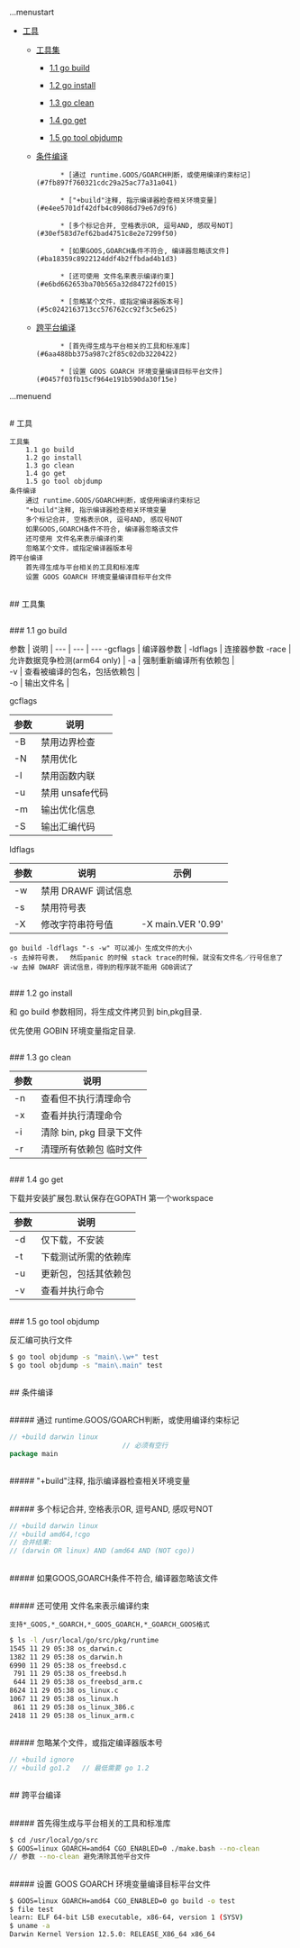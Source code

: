 ...menustart

 * [工具](#20dce2c6fa909a5cd62526615fe2788a)

	 * [工具集](#d1f4a2ca5ebae356829301a14367e0e6)

		 * [1.1 go build](#5cb3fbe2f5c14eaeec65da239fb2278b)

		 * [1.2 go install](#bfae2838680a32e56e245ff108957b89)

		 * [1.3 go clean](#a0d272d3a24a7f1986e0fa7bafb8a59d)

		 * [1.4 go get](#467396f90a34e7517a6fe191507ebab1)

		 * [1.5 go tool objdump](#10dff3e07c4de7491ca41d3f3d6a7968)

	 * [条件编译](#b19e1a4d4f517ccccc8fd5d402c438f9)

				 * [通过 runtime.GOOS/GOARCH判断，或使用编译约束标记](#7fb897f760321cdc29a25ac77a31a041)

				 * ["+build"注释, 指示编译器检查相关环境变量](#e4ee5701df42dfb4c09086d79e67d9f6)

				 * [多个标记合并, 空格表示OR, 逗号AND, 感叹号NOT](#30ef583d7ef62bad4751c8e2e7299f50)

				 * [如果GOOS,GOARCH条件不符合, 编译器忽略该文件](#ba18359c8922124ddf4b2ffbdad4b1d3)

				 * [还可使用 文件名来表示编译约束](#e6bd662653ba70b565a32d84722fd015)

				 * [忽略某个文件，或指定编译器版本号](#5c0242163713cc576762cc92f3c5e625)

	 * [跨平台编译](#9f4c95c3ac51945acde06a53ffa196bd)

				 * [首先得生成与平台相关的工具和标准库](#6aa488bb375a987c2f85c02db3220422)

				 * [设置 GOOS GOARCH 环境变量编译目标平台文件](#0457f03fb15cf964e191b590da30f15e)


...menuend


<h2 id="20dce2c6fa909a5cd62526615fe2788a"></h2>
# 工具

    工具集
        1.1 go build
        1.2 go install
        1.3 go clean
        1.4 go get
        1.5 go tool objdump
    条件编译
        通过 runtime.GOOS/GOARCH判断，或使用编译约束标记
        "+build"注释, 指示编译器检查相关环境变量
        多个标记合并, 空格表示OR, 逗号AND, 感叹号NOT
        如果GOOS,GOARCH条件不符合, 编译器忽略该文件
        还可使用 文件名来表示编译约束
        忽略某个文件，或指定编译器版本号
    跨平台编译
        首先得生成与平台相关的工具和标准库
        设置 GOOS GOARCH 环境变量编译目标平台文件

<h2 id="d1f4a2ca5ebae356829301a14367e0e6"></h2>
## 工具集

<h2 id="5cb3fbe2f5c14eaeec65da239fb2278b"></h2>
### 1.1 go build


参数 |  说明 | 
--- |   --- |   ---
-gcflags | 编译器参数 |
-ldflags    |   连接器参数
-race | 允许数据竞争检测(arm64 only) |
-a  |   强制重新编译所有依赖包 |    
-v  |   查看被编译的包名，包括依赖包    |   
-o  |   输出文件名  |   

gcflags

参数 |  说明 
--- |   --- 
-B  |   禁用边界检查 
-N  |   禁用优化
-l  |   禁用函数内联
-u  |   禁用 unsafe代码
-m  |   输出优化信息
-S  |   输出汇编代码


ldflags

参数 |  说明 | 示例
--- |   ---     |   ---
-w  |   禁用 DRAWF 调试信息
-s  |   禁用符号表
-X  |   修改字符串符号值    |   -X main.VER '0.99'


    go build -ldflags "-s -w" 可以减小 生成文件的大小
    -s 去掉符号表，  然后panic 的时候 stack trace的时候，就没有文件名／行号信息了
    -w 去掉 DWARF 调试信息，得到的程序就不能用 GDB调试了


<h2 id="bfae2838680a32e56e245ff108957b89"></h2>
### 1.2 go install

和 go build 参数相同，将生成文件拷贝到 bin,pkg目录.

优先使用 GOBIN 环境变量指定目录.

<h2 id="a0d272d3a24a7f1986e0fa7bafb8a59d"></h2>
### 1.3 go clean

参数 |  说明 
--- |   --- 
-n  | 查看但不执行清理命令
-x  | 查看并执行清理命令
-i  |   清除 bin, pkg 目录下文件
-r  |   清理所有依赖包 临时文件 


<h2 id="467396f90a34e7517a6fe191507ebab1"></h2>
### 1.4 go get

下载并安装扩展包.默认保存在GOPATH 第一个workspace

参数 |  说明 
--- |   --- 
-d  |   仅下载，不安装
-t  |   下载测试所需的依赖库
-u  |   更新包，包括其依赖包
-v  |   查看并执行命令


<h2 id="10dff3e07c4de7491ca41d3f3d6a7968"></h2>
### 1.5 go tool objdump

反汇编可执行文件

```bash
$ go tool objdump -s "main\.\w+" test
$ go tool objdump -s "main\.main" test
```

<h2 id="b19e1a4d4f517ccccc8fd5d402c438f9"></h2>
## 条件编译

<h2 id="7fb897f760321cdc29a25ac77a31a041"></h2>
##### 通过 runtime.GOOS/GOARCH判断，或使用编译约束标记

```go
// +build darwin linux
                            // 必须有空行
package main
```

<h2 id="e4ee5701df42dfb4c09086d79e67d9f6"></h2>
##### "+build"注释, 指示编译器检查相关环境变量

<h2 id="30ef583d7ef62bad4751c8e2e7299f50"></h2>
##### 多个标记合并, 空格表示OR, 逗号AND, 感叹号NOT

```go
// +build darwin linux
// +build amd64,!cgo
// 合并结果:
// (darwin OR linux) AND (amd64 AND (NOT cgo))
```

<h2 id="ba18359c8922124ddf4b2ffbdad4b1d3"></h2>
##### 如果GOOS,GOARCH条件不符合, 编译器忽略该文件

<h2 id="e6bd662653ba70b565a32d84722fd015"></h2>
##### 还可使用 文件名来表示编译约束

    支持*_GOOS,*_GOARCH,*_GOOS_GOARCH,*_GOARCH_GOOS格式

```bash
$ ls -l /usr/local/go/src/pkg/runtime
1545 11 29 05:38 os_darwin.c
1382 11 29 05:38 os_darwin.h
6990 11 29 05:38 os_freebsd.c
 791 11 29 05:38 os_freebsd.h
 644 11 29 05:38 os_freebsd_arm.c
8624 11 29 05:38 os_linux.c
1067 11 29 05:38 os_linux.h
 861 11 29 05:38 os_linux_386.c
2418 11 29 05:38 os_linux_arm.c
```

<h2 id="5c0242163713cc576762cc92f3c5e625"></h2>
##### 忽略某个文件，或指定编译器版本号

```go
// +build ignore
// +build go1.2   // 最低需要 go 1.2
```

<h2 id="9f4c95c3ac51945acde06a53ffa196bd"></h2>
## 跨平台编译

<h2 id="6aa488bb375a987c2f85c02db3220422"></h2>
##### 首先得生成与平台相关的工具和标准库

```bash
$ cd /usr/local/go/src
$ GOOS=linux GOARCH=amd64 CGO_ENABLED=0 ./make.bash --no-clean
// 参数 --no-clean 避免清除其他平台文件
```

<h2 id="0457f03fb15cf964e191b590da30f15e"></h2>
##### 设置 GOOS GOARCH 环境变量编译目标平台文件

```bash
$ GOOS=linux GOARCH=amd64 CGO_ENABLED=0 go build -o test
$ file test
learn: ELF 64-bit LSB executable, x86-64, version 1 (SYSV)
$ uname -a
Darwin Kernel Version 12.5.0: RELEASE_X86_64 x86_64
```



